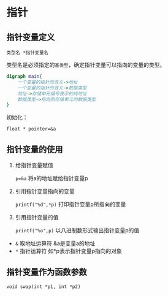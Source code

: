 <!--
 * @Email: muxxs@foxmail.com
 * @Auther: Muxxs
 -->
<!--
 * @Email: muxxs@foxmail.com
 * @Auther: Muxxs
 -->

# 指针

## 指针变量定义

`类型名 *指针变量名`

类型名是必须指定的`基类型`，确定指针变量可以指向的变量的类型。

```dot
digraph main{
    一个变量的指针的含义->地址
    一个变量的指针的含义->数据类型
    地址->存储单元编号表示的纯地址
    数据类型->指向的存储单元的数据类型
}
```

初始化：

```
float * pointer=&a
```

## 指针变量的使用

1. 给指针变量赋值

    `p=&a`
    将a的地址赋给指针变量p

2. 引用指针变量指向的变量

    `printf("%d",*p)`
    打印指针变量p所指向的变量

3. 引用指针变量的值

    `printf("%o",p)`
    以八进制数形式输出指针变量p的值

* `&` 取地址运算符 &a是变量a的地址
* `*` 指针运算符 如*p表示指针变量p指向的对象

## 指针变量作为函数参数

`void swap(int *p1, int *p2)`
